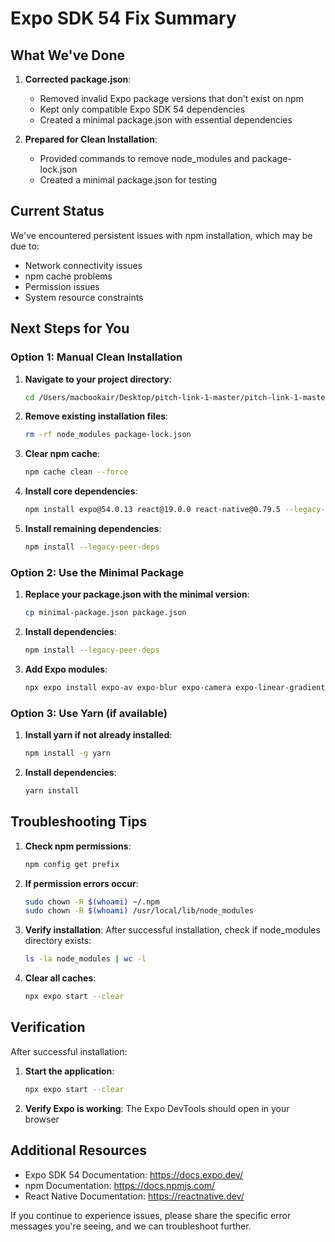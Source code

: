 # Expo SDK 54 Fix Summary

## What We've Done

1. **Corrected package.json**:
   - Removed invalid Expo package versions that don't exist on npm
   - Kept only compatible Expo SDK 54 dependencies
   - Created a minimal package.json with essential dependencies

2. **Prepared for Clean Installation**:
   - Provided commands to remove node_modules and package-lock.json
   - Created a minimal package.json for testing

## Current Status

We've encountered persistent issues with npm installation, which may be due to:
- Network connectivity issues
- npm cache problems
- Permission issues
- System resource constraints

## Next Steps for You

### Option 1: Manual Clean Installation

1. **Navigate to your project directory**:
   ```bash
   cd /Users/macbookair/Desktop/pitch-link-1-master/pitch-link-1-master/mobile
   ```

2. **Remove existing installation files**:
   ```bash
   rm -rf node_modules package-lock.json
   ```

3. **Clear npm cache**:
   ```bash
   npm cache clean --force
   ```

4. **Install core dependencies**:
   ```bash
   npm install expo@54.0.13 react@19.0.0 react-native@0.79.5 --legacy-peer-deps
   ```

5. **Install remaining dependencies**:
   ```bash
   npm install --legacy-peer-deps
   ```

### Option 2: Use the Minimal Package

1. **Replace your package.json with the minimal version**:
   ```bash
   cp minimal-package.json package.json
   ```

2. **Install dependencies**:
   ```bash
   npm install --legacy-peer-deps
   ```

3. **Add Expo modules**:
   ```bash
   npx expo install expo-av expo-blur expo-camera expo-linear-gradient expo-constants expo-font expo-image-picker expo-location expo-notifications expo-splash-screen expo-status-bar expo-system-ui
   ```

### Option 3: Use Yarn (if available)

1. **Install yarn if not already installed**:
   ```bash
   npm install -g yarn
   ```

2. **Install dependencies**:
   ```bash
   yarn install
   ```

## Troubleshooting Tips

1. **Check npm permissions**:
   ```bash
   npm config get prefix
   ```

2. **If permission errors occur**:
   ```bash
   sudo chown -R $(whoami) ~/.npm
   sudo chown -R $(whoami) /usr/local/lib/node_modules
   ```

3. **Verify installation**:
   After successful installation, check if node_modules directory exists:
   ```bash
   ls -la node_modules | wc -l
   ```

4. **Clear all caches**:
   ```bash
   npx expo start --clear
   ```

## Verification

After successful installation:

1. **Start the application**:
   ```bash
   npx expo start --clear
   ```

2. **Verify Expo is working**:
   The Expo DevTools should open in your browser

## Additional Resources

- Expo SDK 54 Documentation: https://docs.expo.dev/
- npm Documentation: https://docs.npmjs.com/
- React Native Documentation: https://reactnative.dev/

If you continue to experience issues, please share the specific error messages you're seeing, and we can troubleshoot further.